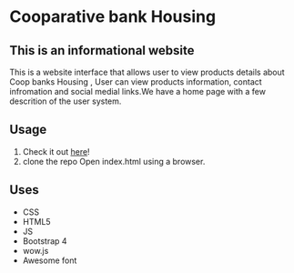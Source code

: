
# Cooparative bank Housing
## This is an informational website

This is a website interface that allows user to view products details about Coop banks Housing , User can view products information, contact infromation and social medial links.We have a home page with a few descrition of the user system.
## Usage

1. Check it out [here](https://jacks27.github.io/Coop-hse/UI/)!
2. clone the repo Open index.html using a browser.
## Uses
* CSS
* HTML5
* JS
* Bootstrap 4
* wow.js
* Awesome font